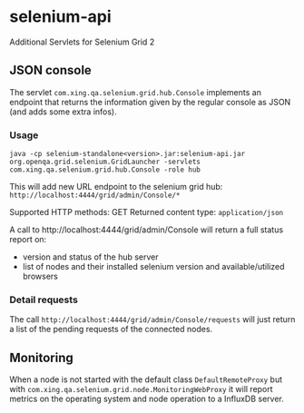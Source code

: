selenium-api
============

Additional Servlets for Selenium Grid 2

JSON console
------------

The servlet `com.xing.qa.selenium.grid.hub.Console` implements an endpoint that returns the information given by the 
regular console as JSON (and adds some extra infos).

### Usage
```
java -cp selenium-standalone<version>.jar:selenium-api.jar org.openqa.grid.selenium.GridLauncher -servlets com.xing.qa.selenium.grid.hub.Console -role hub 
```

This will add new URL endpoint to the selenium grid hub: `http://localhost:4444/grid/admin/Console/*`

Supported HTTP methods: GET
Returned content type: `application/json`

A call to http://localhost:4444/grid/admin/Console will return a full status report on:

 * version and status of the hub server
 * list of nodes and their installed selenium version and available/utilized browsers
 
### Detail requests

The call `http://localhost:4444/grid/admin/Console/requests` will just return a list of the pending requests of the connected nodes.

Monitoring
----------

When a node is not started with the default class `DefaultRemoteProxy` but with `com.xing.qa.selenium.grid.node.MonitoringWebProxy`
it will report metrics on the operating system and node operation to a InfluxDB server.

 



